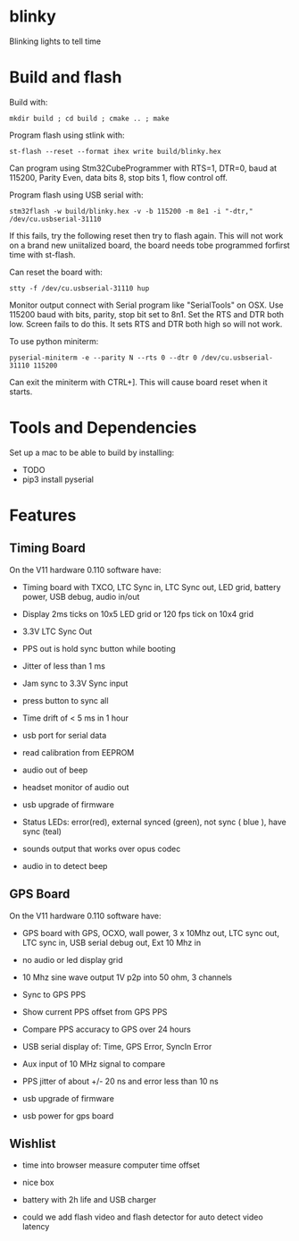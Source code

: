 # blinky

Blinking lights to tell time

# Build and flash

Build with:
```
mkdir build ; cd build ; cmake .. ; make
```

Program flash using stlink with:
```
st-flash --reset --format ihex write build/blinky.hex
```

Can program using Stm32CubeProgrammer with RTS=1, DTR=0, baud at 115200,
Parity Even, data bits 8, stop bits 1, flow control off.

Program flash using USB serial with:
```
stm32flash -w build/blinky.hex -v -b 115200 -m 8e1 -i "-dtr," /dev/cu.usbserial-31110
```

If this fails, try the following reset then try to flash again. This
will not work on a brand new uniitalized board, the board needs tobe
programmed forfirst time with st-flash.

Can reset the board with:
```
stty -f /dev/cu.usbserial-31110 hup
```

Monitor output connect with Serial program like "SerialTools" on
OSX. Use 115200 baud with bits, parity, stop bit set to 8n1. Set the RTS and DTR both low. Screen
fails to do this. It sets RTS and DTR both high so will not work.

To use python miniterm:
```
pyserial-miniterm -e --parity N --rts 0 --dtr 0 /dev/cu.usbserial-31110 115200
```
Can exit the miniterm with CTRL+]. This will cause board reset when it starts.

# Tools and Dependencies

Set up a mac to be able to build by installing:

* TODO
*  pip3 install pyserial

# Features

## Timing Board

On the V11 hardware 0.110 software have:

* Timing board with TXCO, LTC Sync in, LTC Sync out, LED grid,
  battery power, USB debug, audio in/out

* Display 2ms ticks on 10x5 LED grid or 120 fps tick on 10x4 grid
* 3.3V LTC Sync Out
* PPS out is hold sync button while booting
* Jitter of less than 1 ms
* Jam sync to 3.3V Sync input
* press button to sync all
* Time drift of < 5 ms in 1 hour
* usb port for serial data
* read  calibration from EEPROM
* audio out of beep
* headset monitor of audio out
* usb upgrade of firmware

* Status LEDs: error(red), external synced (green),  not sync (
  blue ), have sync (teal)
* sounds output that works over opus codec
* audio in to detect beep

## GPS Board

On the V11 hardware 0.110 software have:

* GPS board with GPS, OCXO, wall power, 3 x 10Mhz out, LTC sync out, LTC
  sync in, USB serial debug out, Ext 10 Mhz in

* no audio or led display grid
* 10 Mhz sine wave output 1V p2p into 50 ohm, 3 channels
* Sync to GPS PPS
* Show current PPS offset from GPS PPS
* Compare PPS accuracy to GPS over 24 hours
* USB serial display of: Time, GPS Error, SyncIn Error
* Aux input of 10 MHz signal to compare
* PPS jitter of about +/- 20 ns and error less than 10 ns
* usb upgrade of firmware
* usb power for gps board


## Wishlist

* time into browser measure computer time offset
* nice box

* battery with 2h life and USB charger

* could we add flash video and flash detector for auto detect video
  latency
